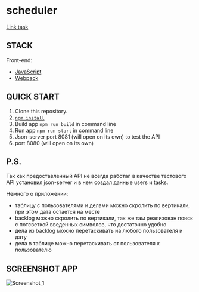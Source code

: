# scheduler

[Link task](https://docs.google.com/document/d/1jb2VsBn2iOEI99S4cfK3Kll4NGmADy74q5rY_JOn4Vo/edit#)

## STACK

Front-end:

- [JavaScript](https://learn.javascript.ru/)
- [Webpack](https://webpack.js.org/)

## QUICK START

1. Clone this repository.
2. [`npm install`](https://docs.npmjs.com/cli/install)
3. Build app `npm run build` in command line
4. Run app `npm run start` in command line
5. Json-server port 8081 (will open on its own) to test the API
6. port 8080 (will open on its own)

## P.S.

Так как предоставленный API не всегда работал в качестве тестового API установил json-server и в нем создал данные users и tasks.

Немного о приложении:

- таблицу с пользователями и делами можно скролить по вертикали, при этом дата остается на месте
- backlog можно скролить по вертикали, так же там реализован поиск с потсветкой введенных символов, что достаточно удобно
- дела из backlog можно перетаскивать на любого пользователя и дату
- дела в таблице можно перетаскивать от пользователя к пользователю

## SCREENSHOT APP

![Screenshot_1]()
